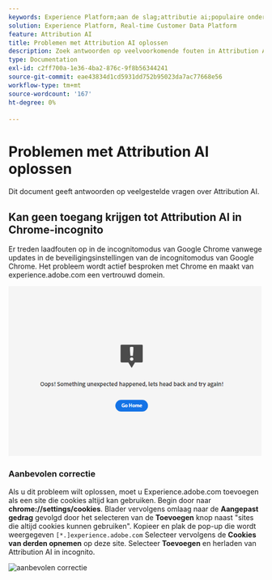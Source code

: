 ```yaml
---
keywords: Experience Platform;aan de slag;attributie ai;populaire onderwerpen;attributie ai input;attributie ai output;attributie ai oplossen;attributie ai fouten
solution: Experience Platform, Real-time Customer Data Platform
feature: Attribution AI
title: Problemen met Attribution AI oplossen
description: Zoek antwoorden op veelvoorkomende fouten in Attribution AI.
type: Documentation
exl-id: c2ff700a-1e36-4ba2-876c-9f8b56344241
source-git-commit: eae43834d1cd5931dd752b95023da7ac77668e56
workflow-type: tm+mt
source-wordcount: '167'
ht-degree: 0%

---
```


# Problemen met Attribution AI oplossen

Dit document geeft antwoorden op veelgestelde vragen over Attribution AI.

## Kan geen toegang krijgen tot Attribution AI in Chrome-incognito

Er treden laadfouten op in de incognitomodus van Google Chrome vanwege updates in de beveiligingsinstellingen van de incognitomodus van Google Chrome. Het probleem wordt actief besproken met Chrome en maakt van experience.adobe.com een vertrouwd domein.

<img src="./images/faq/error.PNG" width="500" /><br />

### Aanbevolen correctie

Als u dit probleem wilt oplossen, moet u Experience.adobe.com toevoegen als een site die cookies altijd kan gebruiken. Begin door naar **chrome://settings/cookies**. Blader vervolgens omlaag naar de **Aangepast gedrag** gevolgd door het selecteren van de **Toevoegen** knop naast &quot;sites die altijd cookies kunnen gebruiken&quot;. Kopieer en plak de pop-up die wordt weergegeven `[*.]experience.adobe.com` Selecteer vervolgens de **Cookies van derden opnemen** op deze site. Selecteer **Toevoegen** en herladen van Attribution AI in incognito.

![aanbevolen correctie](./images/faq/cookies2.gif)
